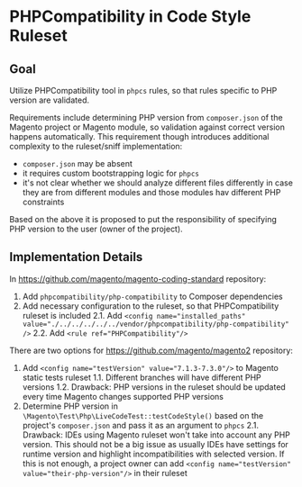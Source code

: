 # PHPCompatibility in Code Style Ruleset

## Goal

Utilize PHPCompatibility tool in `phpcs` rules, so that rules specific to PHP version are validated.

Requirements include determining PHP version from `composer.json` of the Magento project or Magento module, so validation against correct version happens automatically.
This requirement though introduces additional complexity to the ruleset/sniff implementation:
- `composer.json` may be absent
- it requires custom bootstrapping logic for `phpcs`
- it's not clear whether we should analyze different files differently in case they are from different modules and those modules hav different PHP constraints

Based on the above it is proposed to put the responsibility of specifying PHP version to the user (owner of the project).

## Implementation Details

In https://github.com/magento/magento-coding-standard repository:
1. Add `phpcompatibility/php-compatibility` to Composer dependencies
2. Add necessary configuration to the ruleset, so that PHPCompatibility ruleset is included
   2.1. Add `<config name="installed_paths" value="./../../../../../vendor/phpcompatibility/php-compatibility" />`
   2.2. Add `<rule ref="PHPCompatibility"/>`

There are two options for https://github.com/magento/magento2 repository:
1. Add `<config name="testVersion" value="7.1.3-7.3.0"/>` to Magento static tests ruleset
   1.1. Different branches will have different PHP versions
   1.2. Drawback: PHP versions in the ruleset should be updated every time Magento changes supported PHP versions
2. Determine PHP version in `\Magento\Test\Php\LiveCodeTest::testCodeStyle()` based on the project's `composer.json` and pass it as an argument to `phpcs`
   2.1. Drawback: IDEs using Magento ruleset won't take into account any PHP version. This should not be a big issue as usually IDEs have settings for runtime version and highlight incompatibilities with selected version. If this is not enough, a project owner can add `<config name="testVersion" value="their-php-version"/>` in their ruleset
